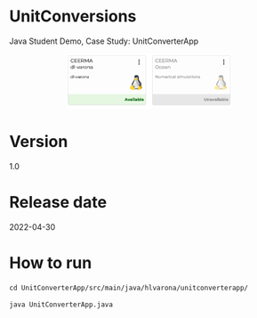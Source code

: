 # UnitConversions

Java Student Demo, Case Study: UnitConverterApp

<p align="center">
<img src="/image/unitConverter_Screenshot.png" width="300">
</p>

# Version

1.0

# Release date

2022-04-30

# How to run

```shell
cd UnitConverterApp/src/main/java/hlvarona/unitconverterapp/
```

```shell
java UnitConverterApp.java
```
